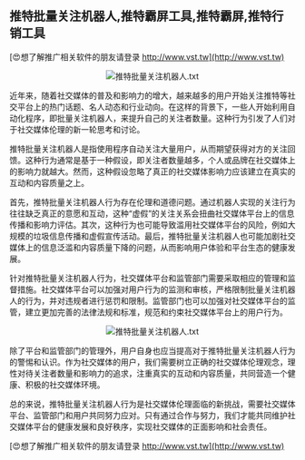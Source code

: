 ## **推特批量关注机器人,推特霸屏工具,推特霸屏,推特行销工具**

[😍想了解推广相关软件的朋友请登录 http://www.vst.tw](http://www.vst.tw)

 <center><img src="https://vst.tw/MP4/tuiguang/png/7.png" alt="推特批量关注机器人.txt"></center>

近年来，随着社交媒体的普及和影响力的增大，越来越多的用户开始关注推特等社交平台上的热门话题、名人动态和行业动向。在这样的背景下，一些人开始利用自动化程序，即批量关注机器人，来提升自己的关注者数量。这种行为引发了人们对于社交媒体伦理的新一轮思考和讨论。

推特批量关注机器人是指使用程序自动关注大量用户，从而期望获得对方的关注回馈。这种行为通常是基于一种假设，即关注者数量越多，个人或品牌在社交媒体上的影响力就越大。然而，这种假设忽略了真正的社交媒体影响力应该建立在真实的互动和内容质量之上。

首先，推特批量关注机器人行为存在伦理和道德问题。通过机器人实现的关注行为往往缺乏真正的意愿和互动，这种“虚假”的关注关系会扭曲社交媒体平台上的信息传播和影响力评估。其次，这种行为也可能导致滥用社交媒体平台的风险，例如大规模的垃圾信息传播和虚假宣传活动。最后，推特批量关注机器人也可能加剧社交媒体上的信息泛滥和内容质量下降的问题，从而影响用户体验和平台生态的健康发展。

针对推特批量关注机器人行为，社交媒体平台和监管部门需要采取相应的管理和监督措施。社交媒体平台可以加强对用户行为的监测和审核，严格限制批量关注机器人的行为，并对违规者进行惩罚和限制。监管部门也可以加强对社交媒体平台的监管，建立更加完善的法律法规和标准，规范和约束社交媒体平台上的用户行为。

 <center><img src="https://vst.tw/MP4/tuiguang/png/3.png" alt="推特批量关注机器人.txt"></center>

除了平台和监管部门的管理外，用户自身也应当提高对于推特批量关注机器人行为的警惕和认识。作为社交媒体的用户，我们需要树立正确的社交媒体伦理观念，理性对待关注者数量和影响力的追求，注重真实的互动和内容质量，共同营造一个健康、积极的社交媒体环境。

总的来说，推特批量关注机器人行为是社交媒体伦理面临的新挑战，需要社交媒体平台、监管部门和用户共同努力应对。只有通过合作与努力，我们才能共同维护社交媒体平台的健康发展和良好秩序，实现社交媒体的正面影响和社会责任。

[😍想了解推广相关软件的朋友请登录 http://www.vst.tw](http://www.vst.tw)



